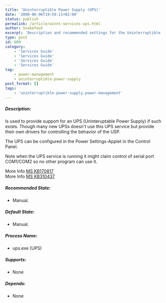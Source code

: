 ```yaml
---
title: 'Uninterruptible Power Supply (UPS)'
date: '2000-06-06T19:59:11+02:00'
status: publish
permalink: /article/winnt-services-ups.html
author: Snakefoot
excerpt: 'Description and recommended settings for the Uninterruptible Power Supply service.'
type: post
id: 609
category:
    - 'Services Guide'
    - 'Services Guide'
    - 'Services Guide'
    - 'Services Guide'
tag:
    - power-management
    - uninterruptible-power-supply
post_format: []
tags:
    - 'uninterruptible-power-supply,power-management'
---
```

##### Description:

 Is used to provide support for an UPS (Uninteruptable Power Supply) if such exists. Though many new UPSs doesn't use this UPS service but provide their own drivers for controlling the behavior of the USP.  
  
 The UPS can be configured in the Power Settings-Applet in the Control Panel.  
  
 Note when the UPS service is running it might claim control of serial port COM1/COM2 so no other program can use it.  
  
 More Info [MS KB170817](http://support.microsoft.com/kb/170817 "Windows NT Causes APC Smart UPS Battery to Discharge [Q170817]")  
 More Info [MS KB310437](http://support.microsoft.com/kb/310437 "Cannot Start the UPS Service [Q310437]")  
  
##### Recommended State:

- Manual.

##### Default State:

- Manual.

##### Process Name:

- ups.exe (UPS)

##### Supports:

- None

##### Depends:

- None